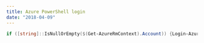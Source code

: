 ```yaml
---
title: Azure PowerShell login
date: "2018-04-09"
---
```


```powershell
if ([string]::IsNullOrEmpty($(Get-AzureRmContext).Account)) {Login-AzureRmAccount}
```
